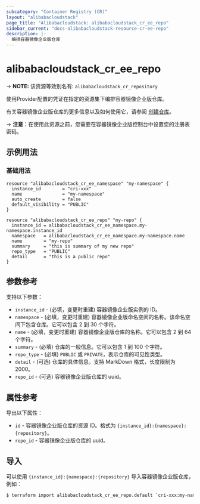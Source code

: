 ```yaml
---
subcategory: "Container Registry (CR)"
layout: "alibabacloudstack"
page_title: "Alibabacloudstack: alibabacloudstack_cr_ee_repo"
sidebar_current: "docs-alibabacloudstack-resource-cr-ee-repo"
description: |-
  编排容器镜像企业版仓库
---
```


# alibabacloudstack_cr_ee_repo
-> **NOTE:** 该资源等效别名有: `alibabacloudstack_cr_repository`

使用Provider配置的凭证在指定的资源集下编排容器镜像企业版仓库。

有关容器镜像企业版仓库的更多信息以及如何使用它，请参阅 [创建仓库](https://www.alibabacloud.com/help/doc-detail/145291.htm)。



-> **注意**：在使用此资源之前，您需要在容器镜像企业版控制台中设置您的注册表密码。

## 示例用法

### 基础用法

```
resource "alibabacloudstack_cr_ee_namespace" "my-namespace" {
  instance_id        = "cri-xxx"
  name               = "my-namespace"
  auto_create        = false
  default_visibility = "PUBLIC"
}

resource "alibabacloudstack_cr_ee_repo" "my-repo" {
  instance_id = alibabacloudstack_cr_ee_namespace.my-namespace.instance_id
  namespace   = alibabacloudstack_cr_ee_namespace.my-namespace.name
  name        = "my-repo"
  summary     = "this is summary of my new repo"
  repo_type   = "PUBLIC"
  detail      = "this is a public repo"
}
```

## 参数参考

支持以下参数：

* `instance_id` - (必填，变更时重建) 容器镜像企业版实例的 ID。
* `namespace` - (必填，变更时重建) 容器镜像企业版命名空间的名称。该命名空间下包含仓库。它可以包含 2 到 30 个字符。
* `name` - (必填，变更时重建) 容器镜像企业版仓库的名称。它可以包含 2 到 64 个字符。
* `summary` - (必填) 仓库的一般信息。它可以包含 1 到 100 个字符。
* `repo_type` - (必填) `PUBLIC` 或 `PRIVATE`，表示仓库的可见性类型。
* `detail` - (可选) 仓库的具体信息。支持 MarkDown 格式，长度限制为 2000。
* `repo_id` - (可选) 容器镜像企业版仓库的 uuid。

## 属性参考

导出以下属性：

* `id` - 容器镜像企业版仓库的资源 ID。格式为 `{instance_id}:{namespace}:{repository}`。
* `repo_id` - 容器镜像企业版仓库的 uuid。

## 导入

可以使用 `{instance_id}:{namespace}:{repository}` 导入容器镜像企业版仓库，例如：

```bash
$ terraform import alibabacloudstack_cr_ee_repo.default `cri-xxx:my-namespace:my-repo`
```